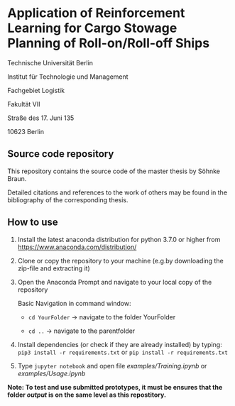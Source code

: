 # Application of Reinforcement Learning for Cargo Stowage Planning of Roll-on/Roll-off Ships
Technische Universität Berlin

Institut für Technologie und Management

Fachgebiet Logistik

Fakultät VII


Straße des 17. Juni 135

10623 Berlin

## Source code repository
This repository contains the source code of the master thesis by Söhnke Braun.

Detailed citations and references to the work of others may be found in the bibliography of the corresponding thesis.


## How to use

1. Install the latest anaconda distribution for python 3.7.0 or higher from https://www.anaconda.com/distribution/

2. Clone or copy the repository to your machine (e.g.by downloading the zip-file and extracting it)

3. Open the Anaconda Prompt and navigate to your local copy of the repository

   Basic Navigation in command window:
   
      * `cd YourFolder`       -> navigate to the folder YourFolder
      
      * `cd ..`               -> navigate to the parentfolder
      
4. Install dependencies (or check if they are already installed) by typing: `pip3 install -r requirements.txt` or `pip install -r requirements.txt`

5. Type `jupyter notebook` and open file *examples/Training.ipynb* or *examples/Usage.ipynb*

**Note: To test and use submitted prototypes, it must be ensures that the folder *output* is on the same level as this repostitory.**
